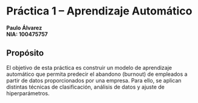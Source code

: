 # Práctica 1 – Aprendizaje Automático

**Paulo Álvarez**  
**NIA: 100475757**

## Propósito

El objetivo de esta práctica es construir un modelo de aprendizaje automático que permita predecir el abandono (burnout) de empleados a partir de datos proporcionados por una empresa. Para ello, se aplican distintas técnicas de clasificación, análisis de datos y ajuste de hiperparámetros.

